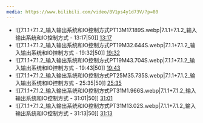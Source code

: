 ```yaml
---
media: https://www.bilibili.com/video/BV1ps4y1d73V/?p=80
---
```


- ![[7.1.1+7.1.2_输入输出系统和IO控制方式PT13M17.189S.webp|7.1.1+7.1.2_输入输出系统和IO控制方式 - 13:17|50]] [13:17](https://www.bilibili.com/video/BV1ps4y1d73V/?p=80&t=797.189464#t=13:17.19) 
- ![[7.1.1+7.1.2_输入输出系统和IO控制方式PT19M32.644S.webp|7.1.1+7.1.2_输入输出系统和IO控制方式 - 19:32|50]] [19:32](https://www.bilibili.com/video/BV1ps4y1d73V/?p=80&t=1172.644365#t=19:32.64) 
- ![[7.1.1+7.1.2_输入输出系统和IO控制方式PT19M43.704S.webp|7.1.1+7.1.2_输入输出系统和IO控制方式 - 19:43|50]] [19:43](https://www.bilibili.com/video/BV1ps4y1d73V/?p=80&t=1183.703609#t=19:43.70) 
- ![[7.1.1+7.1.2_输入输出系统和IO控制方式PT25M35.735S.webp|7.1.1+7.1.2_输入输出系统和IO控制方式 - 25:35|50]] [25:35](https://www.bilibili.com/video/BV1ps4y1d73V/?p=80&t=1535.735155#t=25:35.74) 
- ![[7.1.1+7.1.2_输入输出系统和IO控制方式PT31M1.966S.webp|7.1.1+7.1.2_输入输出系统和IO控制方式 - 31:01|50]] [31:01](https://www.bilibili.com/video/BV1ps4y1d73V/?p=80&t=1861.966043#t=31:01.97) 
- ![[7.1.1+7.1.2_输入输出系统和IO控制方式PT31M13.02S.webp|7.1.1+7.1.2_输入输出系统和IO控制方式 - 31:13|50]] [31:13](https://www.bilibili.com/video/BV1ps4y1d73V/?p=80&t=1873.019661#t=31:13.02) 
